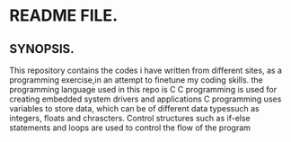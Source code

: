 # README FILE.


## SYNOPSIS.
This repository contains the codes i have written from different sites, as a programming exercise,in an attempt to finetune my coding skills.
the programming language used in this repo is C
C programming is used for creating embedded system drivers and applications
C programming uses variables to store data, which can be of different data typessuch as integers, floats and chrascters.
Control structures such as if-else statements and loops are used to control the flow of the program
